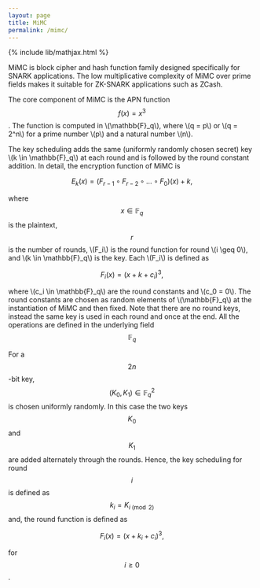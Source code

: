 ```yaml
---
layout: page
title: MiMC
permalink: /mimc/
---
```


{% include lib/mathjax.html %}

MiMC is block cipher and hash function family designed specifically for SNARK applications. The low multiplicative complexity of MiMC over prime fields makes it suitable for ZK-SNARK applications such as ZCash.

The core component of MiMC is the APN function $$ f(x) = x^3 $$. The function is computed in \\(\mathbb{F}_q\\), where \\(q = p\\) or \\(q = 2^n\\) for a prime number \\(p\\) and a natural number \\(n\\). 

The key scheduling adds the same (uniformly randomly chosen secret) key \\(k \in \mathbb{F}_q\\) at each round and is followed by the round constant addition. In detail, the encryption function of MiMC is

$$
E_k(x) = (F_{r-1} \circ F_{r-2} \circ \dots \circ F_0)(x) + k,
$$

where $$x \in \mathbb{F}_q$$ is the plaintext, $$r$$ is the number of rounds, \\(F_i\\) is the round function for round \\(i \geq 0\\), and \\(k \in \mathbb{F}_q\\) is the key. Each \\(F_i\\) is defined as

$$
F_i(x) = (x + k + c_i)^3,
$$

where \\(c_i \in \mathbb{F}_q\\) are the round constants and \\(c_0 = 0\\). The round constants are chosen as random elements of \\(\mathbb{F}_q\\) at the instantiation of MiMC and then fixed. Note that there are no round keys, instead the same key is used in each round and once at the end. All the operations are defined in the underlying field $$\mathbb{F}_q$$

For a $$2n$$-bit key, $$(K_0, K_1) \in \mathbb{F}_q^2$$ is chosen uniformly randomly. In this case the two keys $$K_0$$ and $$K_1$$ are added alternately through the rounds. Hence, the key scheduling for round $$i$$ is defined as $$k_i = K_{i \pmod 2}$$ and, the round function is defined as 

$$
F_i(x) = (x + k_i + c_i)^3,
$$

for $$i \geq 0$$.